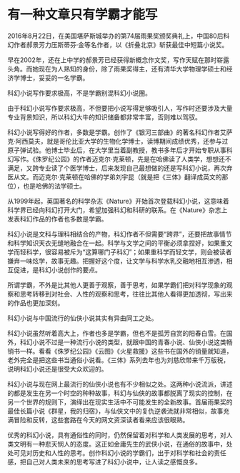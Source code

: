 # 有一种文章只有学霸才能写

2016年8月22日，在美国堪萨斯城举办的第74届雨果奖颁奖典礼上，中国80后科幻作者郝景芳力压斯蒂芬·金等名作者，以《折叠北京》斩获最佳中短篇小说奖。 

早在2002年，还在上中学的郝景芳已经获得新概念作文奖，写作天赋在那时崭露头角。而她现在为人熟知的身份，除了雨果奖得主，还有清华大学物理学硕士和经济学博士，妥妥的一名学霸。 

科幻小说写作要求极高，不是学霸别混科幻小说圈。 

由于科幻小说写作要求极高，不但要把小说写得足够吸引人，写作时还要涉及大量专业背景知识，所以科幻大牛的知识储备都非常丰富，否则难以驾驭。 

科幻小说写得好的作者，多数是学霸。创作了《银河三部曲》的著名科幻作者艾萨克·阿西莫夫，就是哥伦比亚大学的生物化学博士，读博期间成绩优秀，还参与过原子弹试验。他博士毕业后，在大学里当着副教授，教书多年后才开始专职从事科幻写作。《侏罗纪公园》的作者迈克尔·克莱顿，先是在哈佛读了人类学，想想还不满足，又跨专业读了个医学博士，后来发现自己最想做的还是写科幻小说，再次弃医从文。而迈克尔·克莱顿在哈佛的学弟刘宇昆（就是把《三体》翻译成英文的那位），也是哈佛的法学硕士。 

从1999年起，英国著名的科学杂志《Nature》开始首次登载科幻小说，这意味着科学界已经向科幻打开大门，希望加强科幻和科研的联系。在《Nature》杂志上发表科幻作品的作者也多数是学霸。 

科幻小说是文科与理科相结合的产物，科幻作者不但需要“跨界”，还要把故事情节和科学知识天衣无缝地融合在一起。科学与文学之间的平衡必须拿捏好，如果重文学而轻科学，很容易被斥为“这算哪门子科幻”；如果重科学而轻文学，则会被读者嫌弃一味炫学，故事无趣。把握好这个度，让文学与科学水乳交融地相互渗透，相互促进，是科幻小说创作的要点。 

所谓学霸，不外是比其他人更善于观察，善于思考，如果学霸们把对科学现象的观察和思考转移到对社会、人性的观察和思考，往往比其他人看得更加透彻，写出来的作品也更加深刻。 

科幻小说与中国流行的仙侠小说其实有异曲同工之处。 

科幻小说虽然听着高大上，作者也多是学霸，但也不是孤芳自赏的阳春白雪。在国外，科幻小说不过是一种流行小说的类型，就跟中国的青春小说、仙侠小说这类畅销书一样。看看《侏罗纪公园》《云图》《火星救援》这些书在国外的销量就知道，老外完全是把这些书当通俗小说看。《三体》系列去年也为刘慈欣带来千万版税，说明科幻小说还是很受大众欢迎的。 

科幻小说与现在网上最流行的仙侠小说也有不少相似之处。这两种小说流派，讲述的都是发生在另一个时空的种种故事，科幻与仙侠的故事都脱离了现实的控制，在另一个世界的规则下，演绎出在现实生活中不可能发生的全新故事。首届雨果奖的最佳长篇小说《群星，我的归宿》，与仙侠文中的复仇逆袭流就非常相似，故事充满冒险和反转，这些套路在今天的网文资深读者看来应该很眼熟。 

优秀的科幻小说，具有通俗性的同时，仍然保留着对科学和人类发展的思考，对人类文明有一种悲天悯人的态度。这正如金庸先生的武侠小说，在通俗的故事中，处处可见对历史和人性的思考。创作科幻小说的学霸们，出于对科学和社会的责任感，把自己对人类未来的思考写进了科幻小说中，让人读之感慨良多。